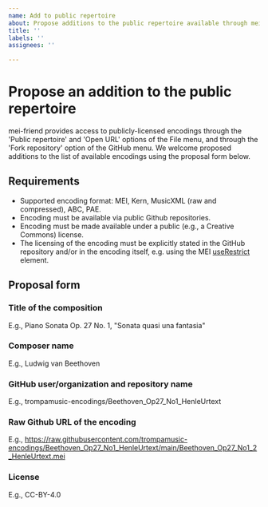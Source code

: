 ```yaml
---
name: Add to public repertoire
about: Propose additions to the public repertoire available through mei-friend
title: ''
labels: ''
assignees: ''

---
```

# Propose an addition to the public repertoire
mei-friend provides access to publicly-licensed encodings through the 'Public repertoire' and 'Open URL' options of the File menu, and through the 'Fork repository' option of the GitHub menu. We welcome proposed additions to the list of available encodings using the proposal form below. 

## Requirements
* Supported encoding format: MEI, Kern, MusicXML (raw and compressed), ABC, PAE.
* Encoding must be available via public Github repositories.
* Encoding must be made available under a public (e.g., a Creative Commons) license. 
* The licensing of the encoding must be explicitly stated in the GitHub repository and/or in the encoding itself, e.g. using the MEI [useRestrict](https://music-encoding.org/guidelines/v4/elements/userestrict) element.

## Proposal form

### Title of the composition 
E.g., Piano Sonata Op. 27 No. 1, "Sonata quasi una fantasia"

### Composer name
E.g., Ludwig van Beethoven

### GitHub user/organization and repository name 
E.g., trompamusic-encodings/Beethoven_Op27_No1_HenleUrtext

### Raw Github URL of the encoding 
E.g., https://raw.githubusercontent.com/trompamusic-encodings/Beethoven_Op27_No1_HenleUrtext/main/Beethoven_Op27_No1_2_HenleUrtext.mei

### License 
E.g., CC-BY-4.0
